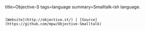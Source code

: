 title=Objective-S
tags=language
summary=Smalltalk-ish language.
~~~~~~

[Website](http://objective.st/) | [Source](https://github.com/mpw/Objective-Smalltalk)


